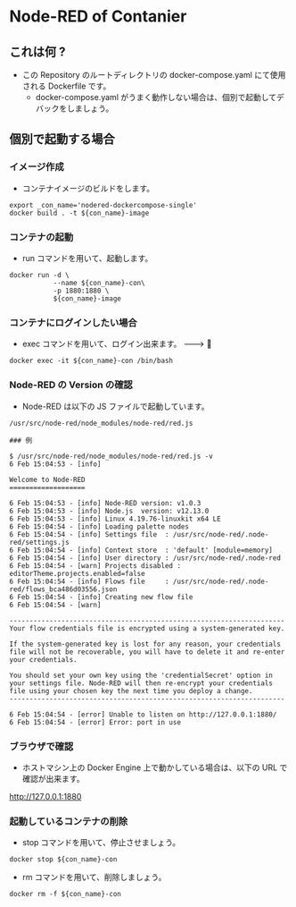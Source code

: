 # Node-RED of Contanier

## これは何 ?

+ この Repository のルートディレクトリの docker-compose.yaml にて使用される Dockerfile です。
  + docker-compose.yaml がうまく動作しない場合は、個別で起動してデバックをしましょう。

## 個別で起動する場合

### イメージ作成

+ コンテナイメージのビルドをします。

```
export _con_name='nodered-dockercompose-single'
docker build . -t ${con_name}-image
```

### コンテナの起動

+ run コマンドを用いて、起動します。

```
docker run -d \
           --name ${con_name}-con\
           -p 1880:1880 \
           ${con_name}-image
```

### コンテナにログインしたい場合

+ exec コマンドを用いて、ログイン出来ます。 ---> :whale:

```
docker exec -it ${con_name}-con /bin/bash
```

### Node-RED の Version の確認

+ Node-RED は以下の JS ファイルで起動しています。 

```
/usr/src/node-red/node_modules/node-red/red.js
```
```
### 例

$ /usr/src/node-red/node_modules/node-red/red.js -v
6 Feb 15:04:53 - [info]

Welcome to Node-RED
===================

6 Feb 15:04:53 - [info] Node-RED version: v1.0.3
6 Feb 15:04:53 - [info] Node.js  version: v12.13.0
6 Feb 15:04:53 - [info] Linux 4.19.76-linuxkit x64 LE
6 Feb 15:04:54 - [info] Loading palette nodes
6 Feb 15:04:54 - [info] Settings file  : /usr/src/node-red/.node-red/settings.js
6 Feb 15:04:54 - [info] Context store  : 'default' [module=memory]
6 Feb 15:04:54 - [info] User directory : /usr/src/node-red/.node-red
6 Feb 15:04:54 - [warn] Projects disabled : editorTheme.projects.enabled=false
6 Feb 15:04:54 - [info] Flows file     : /usr/src/node-red/.node-red/flows_bca486d03556.json
6 Feb 15:04:54 - [info] Creating new flow file
6 Feb 15:04:54 - [warn]

---------------------------------------------------------------------
Your flow credentials file is encrypted using a system-generated key.

If the system-generated key is lost for any reason, your credentials
file will not be recoverable, you will have to delete it and re-enter
your credentials.

You should set your own key using the 'credentialSecret' option in
your settings file. Node-RED will then re-encrypt your credentials
file using your chosen key the next time you deploy a change.
---------------------------------------------------------------------

6 Feb 15:04:54 - [error] Unable to listen on http://127.0.0.1:1880/
6 Feb 15:04:54 - [error] Error: port in use
```

### ブラウザで確認

+ ホストマシン上の Docker Engine 上で動かしている場合は、以下の URL で確認が出来ます。

http://127.0.0.1:1880


### 起動しているコンテナの削除

+ stop コマンドを用いて、停止させましょう。

```
docker stop ${con_name}-con
```

+ rm コマンドを用いて、削除しましょう。

```
docker rm -f ${con_name}-con
```

